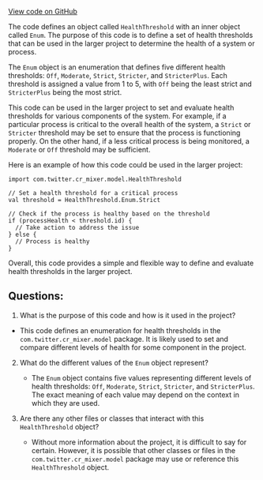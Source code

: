 [View code on GitHub](https://github.com/misbahsy/the-algorithm/cr-mixer/server/src/main/scala/com/twitter/cr_mixer/model/HealthThreshold.scala)

The code defines an object called `HealthThreshold` with an inner object called `Enum`. The purpose of this code is to define a set of health thresholds that can be used in the larger project to determine the health of a system or process. 

The `Enum` object is an enumeration that defines five different health thresholds: `Off`, `Moderate`, `Strict`, `Stricter`, and `StricterPlus`. Each threshold is assigned a value from 1 to 5, with `Off` being the least strict and `StricterPlus` being the most strict. 

This code can be used in the larger project to set and evaluate health thresholds for various components of the system. For example, if a particular process is critical to the overall health of the system, a `Strict` or `Stricter` threshold may be set to ensure that the process is functioning properly. On the other hand, if a less critical process is being monitored, a `Moderate` or `Off` threshold may be sufficient. 

Here is an example of how this code could be used in the larger project:

```
import com.twitter.cr_mixer.model.HealthThreshold

// Set a health threshold for a critical process
val threshold = HealthThreshold.Enum.Strict

// Check if the process is healthy based on the threshold
if (processHealth < threshold.id) {
  // Take action to address the issue
} else {
  // Process is healthy
}
```

Overall, this code provides a simple and flexible way to define and evaluate health thresholds in the larger project.
## Questions: 
 1. What is the purpose of this code and how is it used in the project?
   - This code defines an enumeration for health thresholds in the `com.twitter.cr_mixer.model` package. It is likely used to set and compare different levels of health for some component in the project.

2. What do the different values of the `Enum` object represent?
   - The `Enum` object contains five values representing different levels of health thresholds: `Off`, `Moderate`, `Strict`, `Stricter`, and `StricterPlus`. The exact meaning of each value may depend on the context in which they are used.

3. Are there any other files or classes that interact with this `HealthThreshold` object?
   - Without more information about the project, it is difficult to say for certain. However, it is possible that other classes or files in the `com.twitter.cr_mixer.model` package may use or reference this `HealthThreshold` object.